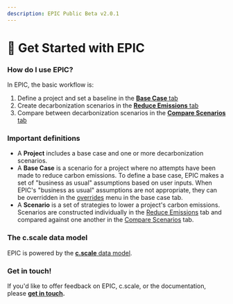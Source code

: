 ```yaml
---
description: EPIC Public Beta v2.0.1
---
```


# 📍 Get Started with EPIC

### How do I use EPIC?

In EPIC, the basic workflow is:

1. Define a project and set a baseline in the [**Base Case** tab](https://www.epic-docs.dev/epic-web-application/guide/base-case)
2. Create decarbonization scenarios in the [**Reduce Emissions** tab](https://www.epic-docs.dev/epic-web-application/guide/carbon-reduction-measures)
3. Compare between decarbonization scenarios in the [**Compare Scenarios** tab](https://www.epic-docs.dev/epic-web-application/guide/compare-scenarios)

### Important definitions

* A **Project** includes a base case and one or more decarbonization scenarios.
* A **Base Case** is a scenario for a project where no attempts have been made to reduce carbon emissions. To define a base case, EPIC makes a set of "business as usual" assumptions based on user inputs. When EPIC's "business as usual" assumptions are not appropriate, they can be overridden in the [overrides](https://www.epic-docs.dev/epic-web-application/users-guide/base-case/overrides) menu in the base case tab.
* A **Scenario** is a set of strategies to lower a project's carbon emissions. Scenarios are constructed individually in the [Reduce Emissions](https://www.epic-docs.dev/epic-web-application/guide/carbon-reduction-measures) tab and compared against one another in the [Compare Scenarios](https://www.epic-docs.dev/epic-web-application/guide/compare-scenarios) tab.

### The c.scale data model

EPIC is powered by the [**c.scale** data model](https://www.epic-docs.dev/c.scale-data-model/methodology).

### Get in touch!

If you'd like to offer feedback on EPIC, c.scale, or the documentation, please [**get in touch**](https://forms.gle/eHYvfeqQGbfK6EQy8)**.**
